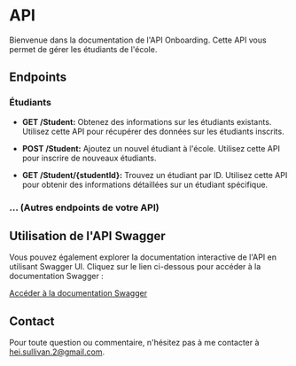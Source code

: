 # API

Bienvenue dans la documentation de l'API Onboarding. Cette API vous permet de gérer les étudiants de l'école.

## Endpoints

### Étudiants

- **GET /Student:** Obtenez des informations sur les étudiants existants. Utilisez cette API pour récupérer des données sur les étudiants inscrits.

- **POST /Student:** Ajoutez un nouvel étudiant à l'école. Utilisez cette API pour inscrire de nouveaux étudiants.

- **GET /Student/{studentId}:** Trouvez un étudiant par ID. Utilisez cette API pour obtenir des informations détaillées sur un étudiant spécifique.

### ... (Autres endpoints de votre API)

## Utilisation de l'API Swagger

Vous pouvez également explorer la documentation interactive de l'API en utilisant Swagger UI. Cliquez sur le lien ci-dessous pour accéder à la documentation Swagger :

[Accéder à la documentation Swagger](https://petstore.swagger.io/?url=https://raw.githubusercontent.com/Sullivan1301/API/main/openapi.yaml)

## Contact

Pour toute question ou commentaire, n'hésitez pas à me contacter à [hei.sullivan.2@gmail.com](mailto:hei.sullivan.2@gmail.com).
